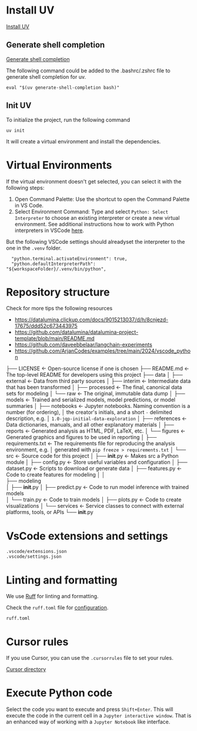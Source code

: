 # Install UV

[Install UV](https://docs.astral.sh/uv/configuration/installer/)

## Generate shell completion

[Generate shell completion](https://docs.astral.sh/uv/reference/cli/#uv-generate-shell-completion)

The following command could be added to the .bashrc/.zshrc file to generate shell completion for uv.

```
eval "$(uv generate-shell-completion bash)"
```

## Init UV

To initialize the project, run the following command

```
uv init
```

It will create a virtual environment and install the dependencies.

# Virtual Environments

If the virtual environment doesn't get selected, you can select it with the following steps:

1. Open Command Palette: Use the shortcut to open the Command Palette in VS Code.
2. Select Environment Command: Type and select `Python: Select Interpreter` to choose an existing interpreter or create a new virtual environment. See additional instructions how to work with Python interpreters in VSCode [here](https://github.com/microsoft/vscode-python/wiki/Setting-descriptions#pythondefaultinterpreterpath).

But the following VSCode settings should alreadyset the interpreter to the one in the `.venv` folder.

```
  "python.terminal.activateEnvironment": true,
  "python.defaultInterpreterPath": "${workspaceFolder}/.venv/bin/python",
```

# Repository structure

Check for more tips the following resources

- https://datalumina.clickup.com/docs/9015213037/d/h/8cnjezd-17675/ddd52c673443975
- https://github.com/datalumina/datalumina-project-template/blob/main/README.md
- https://github.com/daveebbelaar/langchain-experiments
- https://github.com/ArjanCodes/examples/tree/main/2024/vscode_python

├── LICENSE            <- Open-source license if one is chosen
├── README.md          <- The top-level README for developers using this project
├── data
│   ├── external       <- Data from third party sources
│   ├── interim        <- Intermediate data that has been transformed
│   ├── processed      <- The final, canonical data sets for modeling
│   └── raw            <- The original, immutable data dump
│
├── models             <- Trained and serialized models, model predictions, or model summaries
│
├── notebooks          <- Jupyter notebooks. Naming convention is a number (for ordering),
│                         the creator's initials, and a short `-` delimited description, e.g.
│                         `1.0-jqp-initial-data-exploration`
│
├── references         <- Data dictionaries, manuals, and all other explanatory materials
│
├── reports            <- Generated analysis as HTML, PDF, LaTeX, etc.
│   └── figures        <- Generated graphics and figures to be used in reporting
│
├── requirements.txt   <- The requirements file for reproducing the analysis environment, e.g.
│                         generated with `pip freeze > requirements.txt`
│
└── src                         <- Source code for this project
    │
    ├── __init__.py             <- Makes src a Python module
    │
    ├── config.py               <- Store useful variables and configuration
    │
    ├── dataset.py              <- Scripts to download or generate data
    │
    ├── features.py             <- Code to create features for modeling
    │
    │    
    ├── modeling                
    │   ├── __init__.py 
    │   ├── predict.py          <- Code to run model inference with trained models          
    │   └── train.py            <- Code to train models
    │
    ├── plots.py                <- Code to create visualizations 
    │
    └── services                <- Service classes to connect with external platforms, tools, or APIs
        └── __init__.py 


# VsCode extensions and settings

```
.vscode/extensions.json
.vscode/settings.json
```

# Linting and formatting

We use [Ruff](https://github.com/astral-sh/ruff) for linting and formatting.

Check the `ruff.toml` file for [configuration](https://docs.astral.sh/ruff/configuration/).

```
ruff.toml
```

# Cursor rules

If you use Cursor, you can use the `.cursorrules` file to set your rules.

[Cursor directory](https://cursor.directory/)

# Execute Python code

Select the code you want to execute and press `Shift+Enter`.
This will execute the code in the current cell in a `Jupyter interactive window`.
That is an enhanced way of working with a `Jupyter Notebook` like interface.
